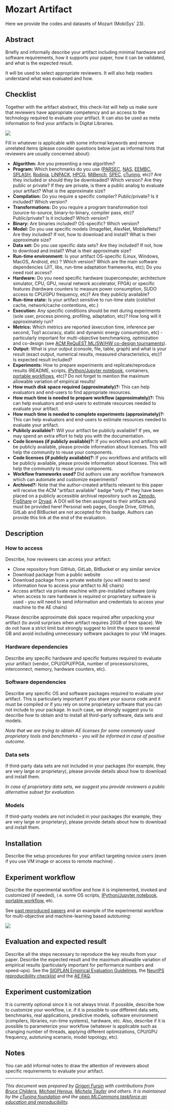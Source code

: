 # Mozart Artifact

Here we provide the codes and datasets of Mozart (MobiSys' 23).


## Abstract

 Briefly and informally describe your artifact including minimal hardware and software requirements, 
 how it supports your paper, how it can be validated, and what is the expected result. 
 
 It will be used to select appropriate reviewers.
 It will also help readers understand what was evaluated and how.

 
## Checklist


 Together with the artifact abstract, this check-list will help us make sure that reviewers 
 have appropriate competency and an access to the technology required to evaluate your artifact. 
 It can also be used as meta information to find your artifacts in Digital Libraries.

 ![](https://raw.githubusercontent.com/mlcommons/ck/master/docs/artifact-evaluation/image-general-workflow1.png)
  

 Fill in whatever is applicable with some informal keywords and remove unrelated items 
 (please consider questions below just as informal hints
 that reviewers are usually concerned about):

 
* **Algorithm:** Are you presenting a new algorithm?
* **Program:** Which benchmarks do you use 
 ([PARSEC](http://parsec.cs.princeton.edu "http://parsec.cs.princeton.edu"),
 [NAS](http://www.nas.nasa.gov/publications/npb.html "http://www.nas.nasa.gov/publications/npb.html"),
 [EEMBC](https://www.eembc.org "https://www.eembc.org"),
 [SPLASH](http://www.capsl.udel.edu/splash/index.html "http://www.capsl.udel.edu/splash/index.html"),
 [Rodinia](https://www.cs.virginia.edu/~skadron/wiki/rodinia "https://www.cs.virginia.edu/~skadron/wiki/rodinia"),
 [LINPACK](http://www.netlib.org/linpack "http://www.netlib.org/linpack"),
 [HPCG](http://hpcg-benchmark.org/ "http://hpcg-benchmark.org/"),
 [MiBench](http://wwweb.eecs.umich.edu/mibench "http://wwweb.eecs.umich.edu/mibench"),
 [SPEC](https://www.spec.org/cpu2006 "https://www.spec.org/cpu2006"),
 [cTuning](http://github.com/ctuning/ctuning-programs "http://github.com/ctuning/ctuning-programs"), etc)? 
 Are they included or should they be downloaded? Which version?
 Are they public or private? If they are private, 
 is there a public analog to evaluate your artifact?
 What is the approximate size?
* **Compilation:** Do you require a specific compiler? Public/private? Is it included? Which version?
* **Transformations:** Do you require a program transformation tool (source-to-source, binary-to-binary, compiler pass, etc)? 
 Public/private? Is it included? Which version?
* **Binary:** Are binaries included? OS-specific? Which version?
* **Model:** Do you use specific models (ImageNet, AlexNet, MobileNets)?
 Are they included? If not, how to download and install? 
 What is their approximate size?
* **Data set:** Do you use specific data sets?
 Are they included? If not, how to download and install? 
 What is their approximate size?
* **Run-time environment:** Is your artifact OS-specific (Linux, Windows, MacOS, Android, etc) ?
 Which version? Which are the main software dependencies (JIT, libs, run-time adaptation frameworks, etc);
 Do you need root access?
* **Hardware:** Do you need specific hardware (supercomputer, architecture simulator, CPU, GPU, neural network accelerator, FPGA) 
 or specific features (hardware counters
 to measure power consumption, SUDO access to CPU/GPU frequency, etc)? 
 Are they publicly available?
* **Run-time state:** Is your artifact sensitive to run-time state (cold/hot cache, network/cache contentions, etc.)
* **Execution:** Any specific conditions should be met during experiments (sole user, process pinning, profiling, adaptation, etc)? How long will it approximately run?
* **Metrics:** Which metrics are reported (execution time, inference per second, Top1 accuracy, static and dynamic energy consumption, etc) - 
 particularly important for multi-objective benchmarking, optimization and co-design 
 (see [ACM ReQuEST ML/SW/HW co-design tournaments](https://cKnowledge.org/request "https://cKnowledge.org/request")).
* **Output:** What is your output (console, file, table, graph) and what is your result 
 (exact output, numerical results, measured characteristics, etc)?
 Is expected result included?
* **Experiments:** How to prepare experiments and replicate/reproduce results
 (README, scripts, [IPython/Jupyter notebook](https://jupyter.org "https://jupyter.org"), 
 containers,
 [portable workflows](https://github.com/mlcommons/ck/tree/master/docs), etc)? 
 Do not forget to mention the maximum allowable variation of empirical results!
* **How much disk space required (approximately)?:** This can help evaluators and end-users to find appropriate resources.
* **How much time is needed to prepare workflow (approximately)?:** This can help evaluators and end-users to estimate resources needed to evaluate your artifact.
* **How much time is needed to complete experiments (approximately)?:** This can help evaluators and end-users to estimate resources needed to evaluate your artifact.
* **Publicly available?:** Will your artifact be publicly available? If yes, we may spend an extra effort to help you with the documentation.
* **Code licenses (if publicly available)?:** If you workflows and artifacts will be publicly available, please provide information about licenses.
 This will help the community to reuse your components.
* **Code licenses (if publicly available)?:** If you workflows and artifacts will be publicly available, please provide information about licenses.
 This will help the community to reuse your components.
* **Workflow frameworks used?** Did authors use any workflow framework which can automate and customize experiments?
* **Archived?:** 
 Note that the author-created artifacts relevant to this paper 
 will receive the ACM "artifact available" badge \*only if\* 
 they have been placed on a publicly 
 accessible archival repository such as [Zenodo](https://zenodo.org "https://zenodo.org"), 
 [FigShare](https://figshare.com "https://figshare.com")
 or [Dryad](http://datadryad.org "http://datadryad.org"). 
 A DOI will be then assigned to their artifacts and must be provided here! 
 Personal web pages, Google Drive, GitHub, GitLab and BitBucket 
 are not accepted for this badge. 
 Authors can provide this link at the end of the evaluation.



## Description



### How to access


Describe, how reviewers can access your artifact:

* Clone repository from GitHub, GitLab, BitBucket or any similar service
* Download package from a public website
* Download package from a private website (you will need to send information how to access your artifact to AE chairs)
* Access artifact via private machine with pre-installed software (only when access to rare hardware is required or proprietary
  software is used - you will need to send information and credentials to access your machine to the AE chairs)



 Please describe approximate disk space required after unpacking your artifact 
 (to avoid surprises when artifact requires 20GB of free space). We do not have
 a strict limit but strongly suggest to limit the space to several GB 
 and avoid including unnecessary software packages to your VM images.


### Hardware dependencies



 Describe any specific hardware and specific features
 required to evaluate your artifact 
 (vendor, CPU/GPU/FPGA, number of processors/cores, interconnect, memory, 
 hardware counters, etc).


### Software dependencies



 Describe any specific OS and software packages required to evaluate your
 artifact. This is particularly important if you share your source code 
 and it must be compiled or if you rely on some proprietary software that you
 can not include to your package. In such case, we strongly suggest you 
 to describe how to obtain and to install all third-party software, data sets
 and models.

   
  

*Note that we are trying to obtain AE licenses for some commonly used proprietary tools 
and benchmarks - you will be informed in case of positive outcome.*

### Data sets



 If third-party data sets are not included in your packages (for example, 
 they are very large or proprietary), please provide details about how to download
 and install them. 

 *In case of proprietary data sets, we suggest you provide reviewers
 a public alternative subset for evaluation*.


### Models



 If third-party models are not included in your packages (for example, 
 they are very large or proprietary), please provide details about how to download
 and install them. 

 


## Installation



 Describe the setup procedures for your artifact 
 targeting novice users
 (even if you use VM image or access to remote machine) . 



## Experiment workflow



 Describe the experimental workflow and how it is implemented, 
 invoked and customized (if needed), i.e. some OS scripts, 
 [IPython/Jupyter notebook](https://jupyter.org "https://jupyter.org"), 
 [portable workflow](https://github.com/mlcommons/ck/tree/master/docs), etc.

 See [past reproduced papers](https://cKnowledge.io/reproduced-papers "https://cKnowledge.io/reproduced-papers")
 and an example of the experimental workflow 
 for multi-objective and machine-learning based autotuning:

 

![](https://raw.githubusercontent.com/mlcommons/ck/master/docs/artifact-evaluation/image-pipelines2.png)  
  




## Evaluation and expected result



 Describe all the steps necessary to reproduce the key results from your paper. 
 Describe the expected result and the maximum allowable variation
 of empirical results (particularly important for performance numbers and speed-ups).
 See the [SIGPLAN Empirical Evaluation Guidelines](https://www.sigplan.org/Resources/EmpiricalEvaluation "https://www.sigplan.org/Resources/EmpiricalEvaluation"),
 the [NeurIPS reproducibility checklist](https://www.cs.mcgill.ca/~jpineau/ReproducibilityChecklist.pdf "https://www.cs.mcgill.ca/~jpineau/ReproducibilityChecklist.pdf")
 and the [AE FAQ](faq.md).



## Experiment customization


 It is currently optional since it is not always trivial.
 If possible, describe how to customize your workflow, i.e. if 
 it is possible to use different data sets, benchmarks, real applications,
 predictive models, software environment (compilers, libraries, 
 run-time systems), hardware, etc. Also, describe if it is possible 
 to parameterize your workflow (whatever is applicable such as 
 changing number of threads, applying different optimizations, CPU/GPU frequency, 
 autotuning scenario, model topology, etc). 


## Notes


 You can add informal notes to draw the attention of reviewers
 about specific requirements to evaluate your artifact.



----

*This document was prepared by [Grigori Fursin](https://cKnowledge.io/@gfursin "https://cKnowledge.io/@gfursin")
 with contributions from [Bruce Childers](https://people.cs.pitt.edu/~childers "https://people.cs.pitt.edu/~childers"), 
 [Michael Heroux](https://www.sandia.gov/~maherou "https://www.sandia.gov/~maherou"), 
 [Michela Taufer](https://gcl.cis.udel.edu/personal/taufer/ "https://gcl.cis.udel.edu/personal/taufer/") and others.
 It is maintained by the [cTuning foundation](https://cTuning.org/ae) and the 
 [open MLCommons taskforce on education and reproducibility](https://github.com/mlcommons/ck/blob/master/docs/taskforce.md).*
